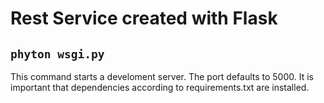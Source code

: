# Rest Service created with Flask

## `phyton wsgi.py`
This command starts a develoment server. The port defaults to 5000. It is important that dependencies according to requirements.txt are installed.
